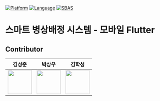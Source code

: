 [![Platform](https://img.shields.io/badge/platform-flutter-blue)](https://flutter.dev/) [![Language](https://img.shields.io/badge/language-dart-blue)](https://dart.dev/) [![SBAS](https://github.com/bitflow-rnd/sbas-frontend-mobile/actions/workflows/sbas.yml/badge.svg?event=push)](https://github.com/bitflow-rnd/sbas-frontend-mobile/actions/workflows/sbas.yml)
# 스마트 병상배정 시스템 - 모바일 Flutter

## Contributor

|           김성준              |           박상우              |            김학성            |
|-------------------------------|-------------------------------|-------------------------------|
<a href="https://github.com/method76"><img src="https://avatars.githubusercontent.com/u/13836042?v=4" width="75"></a>|<a href="https://github.com/cyberprophet"><img src="https://avatars.githubusercontent.com/u/48705422?v=4" width="75"></a>|<a href="https://github.com/haksung59"><img src="https://avatars.githubusercontent.com/u/82303691?v=4" width="75"></a> |
